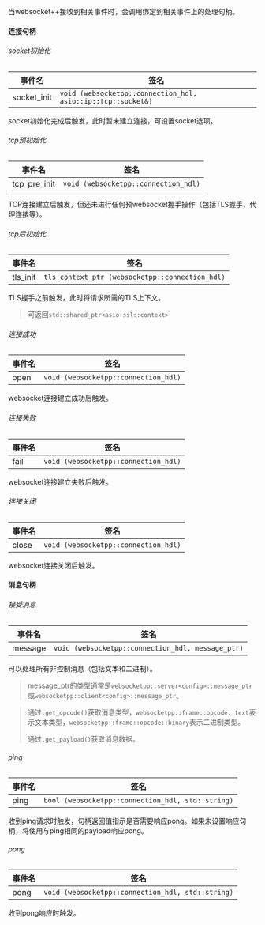 当websocket++接收到相关事件时，会调用绑定到相关事件上的处理句柄。

#### 连接句柄

###### socket初始化

| 事件名      | 签名                                                         |
| ----------- | ------------------------------------------------------------ |
| socket_init | `void (websocketpp::connection_hdl, asio::ip::tcp::socket&)` |

socket初始化完成后触发，此时暂未建立连接，可设置socket选项。

###### tcp预初始化

| 事件名       | 签名                                 |
| ------------ | ------------------------------------ |
| tcp_pre_init | `void (websocketpp::connection_hdl)` |

TCP连接建立后触发，但还未进行任何预websocket握手操作（包括TLS握手、代理连接等）。

###### tcp后初始化

| 事件名   | 签名                                            |
| -------- | ----------------------------------------------- |
| tls_init | `tls_context_ptr (websocketpp::connection_hdl)` |

TLS握手之前触发，此时将请求所需的TLS上下文。

>   可返回`std::shared_ptr<asio:ssl::context>`

###### 连接成功

| 事件名 | 签名                                 |
| ------ | ------------------------------------ |
| open   | `void (websocketpp::connection_hdl)` |

websocket连接建立成功后触发。

###### 连接失败

| 事件名 | 签名                                 |
| ------ | ------------------------------------ |
| fail   | `void (websocketpp::connection_hdl)` |

websocket连接建立失败后触发。

###### 连接关闭

| 事件名 | 签名                                 |
| ------ | ------------------------------------ |
| close  | `void (websocketpp::connection_hdl)` |

websocket连接关闭后触发。

#### 消息句柄

###### 接受消息

| 事件名  | 签名                                              |
| ------- | ------------------------------------------------- |
| message | `void (websocketpp::connection_hdl, message_ptr)` |

可以处理所有非控制消息（包括文本和二进制）。

>   message_ptr的类型通常是`websocketpp::server<config>::message_ptr`或`websocketpp::client<config>::message_ptr`。

>   通过`.get_opcode()`获取消息类型，`websocketpp::frame::opcode::text`表示文本类型，`websocketpp::frame::opcode::binary`表示二进制类型。
>
>   通过`.get_payload()`获取消息数据。

###### ping

| 事件名 | 签名                                              |
| ------ | ------------------------------------------------- |
| ping   | `bool (websocketpp::connection_hdl, std::string)` |

收到ping请求时触发，句柄返回值指示是否需要响应pong。如果未设置响应句柄，将使用与ping相同的payload响应pong。

###### pong

| 事件名 | 签名                                              |
| ------ | ------------------------------------------------- |
| pong   | `void (websocketpp::connection_hdl, std::string)` |

收到pong响应时触发。